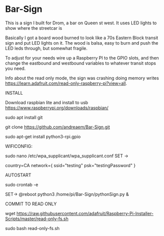 # Bar-Sign
This is a sign I built for Drom, a bar on Queen st west.  It uses LED lights to show where the streetcar is

Basically I got a board wood burned to look like a 70s Eastern Block transit sign and put LED lights on it.  The wood is balsa, easy to burn and push the LED leds through, but somewhat fragile.

To adjust for your needs wire up a Raspberry PI to the GPIO slots, and then change the eastbound and westbound variables to whatever transit stops you need.

Info about the read only mode, the sign was crashing doing memory writes
https://learn.adafruit.com/read-only-raspberry-pi?view=all.

INSTALL

Download raspbian lite and install to usb
https://www.raspberrypi.org/downloads/raspbian/

sudo apt install git

git clone https://github.com/andreaem/Bar-Sign.git

sudo apt-get install python3-rpi.gpio

WIFICONFIG:

sudo nano /etc/wpa_supplicant/wpa_supplicant.conf
SET ->

country=CA
network={
    ssid="testing"
    psk="testingPassword"
}

AUTOSTART

sudo crontab -e

SET->
@reboot python3 /home/pi/Bar-Sign/pythonSign.py &  

COMMIT TO READ ONLY

wget https://raw.githubusercontent.com/adafruit/Raspberry-Pi-Installer-Scripts/master/read-only-fs.sh

sudo bash read-only-fs.sh
